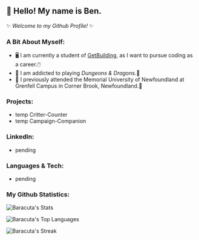 ## **👋 Hello! My name is Ben.**

✨ _Welcome to my Github Profile!_ ✨

### **A Bit About Myself:**
- 🖥️ I am currently a student of [GetBuilding](https://www.getcoding.ca), as I want to pursue coding as a career.🖱️
- 🎲 I am addicted to playing _Dungeons & Dragons_.🐲
- 🏫 I previously attended the Memorial University of Newfoundland at Grenfell Campus in Corner Brook, Newfoundland.📖

### **Projects:**
- temp Critter-Counter
- temp Campaign-Companion

### **LinkedIn:**
- pending

### **Languages & Tech:**
- pending

### **My Github Statistics:**

![Baracuta's Stats](https://github-readme-stats.vercel.app/api?username=Baracuta&theme=dracula&show_icons=true&hide_border=false&count_private=true)

![Baracuta's Top Languages](https://github-readme-stats.vercel.app/api/top-langs/?username=Baracuta&theme=dracula&show_icons=true&hide_border=false&layout=compact)

![Baracuta's Streak](https://github-readme-streak-stats.herokuapp.com/?user=Baracuta&theme=dracula&hide_border=false)

<!---
Baracuta/Baracuta is a ✨ special ✨ repository because its `README.md` (this file) appears on your GitHub profile.
You can click the Preview link to take a look at your changes.
--->
